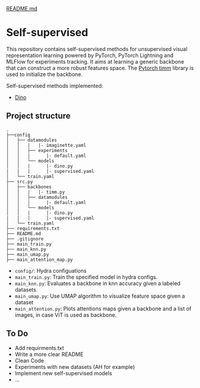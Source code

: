 [README.md](https://github.com/user-attachments/files/22370380/README.md)
# Self-supervised

This repository contains self-supervised methods for unsupervised visual representation learning powered by PyTorch, PyTorch Lightning and MLFlow for experiments tracking. It aims at learning a generic backbone that can construct a more robust features space. The <a href="https://github.com/rwightman/pytorch-image-models">Pytorch timm</a> library is used to initialize the backbone.

Self-supervised methods implemented:
 - <a href="https://arxiv.org/pdf/2104.14294.pdf">Dino</a> 


## Project structure
```
.
├──config
│   ├── datamodules
│   │   |   |- imaginette.yaml  
│   │   ├── experiments
│   │   |      |- default.yaml
│   │   └── models
│   │   |      |- dino.py
|   |   |      |- supervised.yaml
│   └── train.yaml
├── src.py
│   ├── backbones
│   │   |   |- timm.py  
│   │   ├── datamodules
│   │   |      |- default.yaml
│   │   └── models
│   │   |      |- dino.py
|   |   |      |- supervised.yaml
│   └── train.yaml
├── requirements.txt
├── README.md
├── .gitignore
├── main_train.py
├── main_knn.py
├── main_umap.py
├── main_attention_map.py
```
- `config/`: Hydra configuations
- `main_train.py`: Train the specified model in hydra configs.
- `main_knn.py`: Evaluates a backbone in knn accuracy given a labeled datasets.
- `main_umap.py`: Use UMAP algorithm to visualize feature space given a dataset
- `main_attention.py`: Plots attentions maps given a backbone and a list of images, in case ViT is used as backbone.

<!-- ## Usage
It was tested on Python 3.9.10.
```shell
$ python -m venv /path/to/env`
$ source /path/to/env/bin/activate`
$ pip install -r requirements.txt
``` -->
## To Do

- Add requirments.txt
- Write a more clear README
- Clean Code
- Experiments with new datasets (AH for example)
- Implement new self-supervised models
- ...

